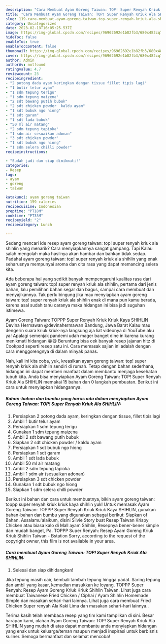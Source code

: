 ```yaml
---
description: "Cara Membuat Ayam Goreng Taiwan: TOP! Super Renyah Kriuk Ala SHIHLIN yang Lezat"
title: "Cara Membuat Ayam Goreng Taiwan: TOP! Super Renyah Kriuk Ala SHIHLIN yang Lezat"
slug: 119-cara-membuat-ayam-goreng-taiwan-top-super-renyah-kriuk-ala-shihlin-yang-lezat
category: Uncategorized
date: 2023-02-18T16:05:25.537Z
image: https://img-global.cpcdn.com/recipes/96962692e1b82fb3/680x482cq70/ayam-goreng-taiwan-top-super-renyah-kriuk-ala-shihlin-foto-resep-utama.jpg
hideToc: false
enableToc: true
enableTocContent: false
thumbnail: https://img-global.cpcdn.com/recipes/96962692e1b82fb3/680x482cq70/ayam-goreng-taiwan-top-super-renyah-kriuk-ala-shihlin-foto-resep-utama.jpg
cover: https://img-global.cpcdn.com/recipes/96962692e1b82fb3/680x482cq70/ayam-goreng-taiwan-top-super-renyah-kriuk-ala-shihlin-foto-resep-utama.jpg
author: Admin
authorAv: notfound
ratingvalue: 4.7
reviewcount: 23
recipeingredient:
- "2 potong dada ayam keringkan dengan tissue fillet tipis lagi"
- "1 butir telur ayam"
- "1 sdm tepung terigu"
- "1 sdm tepung maizena"
- "2 sdt bawang putih bubuk"
- "2 sdt chicken powder  kaldu ayam"
- "1 sdt bubuk ngo hiong"
- "1 sdt garam"
- "1 sdt lada bubuk"
- "50 ml air matang"
- "2 sdm tepung tapioka"
- "1 sdm air sesuaikan adonan"
- "3 sdt chicken powder"
- "1 sdt bubuk ngo hiong"
- "1 sdm selera chilli powder"
recipeinstructions:

- "Sudah jadi dan siap dinikmati!"
categories:
- Resep
tags:
- ayam
- goreng
- taiwan

katakunci: ayam goreng taiwan 
nutrition: 159 calories
recipecuisine: Indonesian
preptime: "PT18M"
cooktime: "PT33M"
recipeyield: "2"
recipecategory: Lunch

---
```



Sedang mencari ide resep ayam goreng taiwan: top! super renyah kriuk ala shihlin yang menarik? Cara menyiapkannya sangat gampang. Tapi Kalau salah mengolah maka hasilnya akan hambar dan bahkan tidak sedap. Padahal ayam goreng taiwan: top! super renyah kriuk ala shihlin yang enak seharusnya mempunyai aroma dan cita rasa yang dapat memancing selera kita.


Ada beberapa hal yang sedikit banyak mempengaruhi kualitas rasa dari ayam goreng taiwan: top! super renyah kriuk ala shihlin, pertama dari jenis bahan, lalu pemilihan bahan segar dan bagus, sampai cara membuat dan menyajikannya. Tak perlu bingung jika mau menyiapkan ayam goreng taiwan: top! super renyah kriuk ala shihlin enak di mana pun kamu berada, karena asal sudah tahu caranya maka hidangan ini bisa jadi suguhan istimewa.

Ayam Goreng Taiwan: TOPPP Super Renyah Kriuk Kriuk Kaya SHIHLIN Devina Hermawan @devinahermawan Bandung, Jawa Barat Kalau mau dengerin suara kriuk kriuk-nya langsung aja liat videonya di YouTube aku ya! Apalagi semenjak pandemi udah mager banget dine in karena kurang menikmati hidangan 😀😋 Beruntung bisa cek banyak resep jajanan hitz di Cookpad seperti resep satu ini. Cara memasak sajian ini adalah dengan cara menggorengnya di dalam minyak panas.


Nah, kali ini kita coba, yuk, kreasikan ayam goreng taiwan: top! super renyah kriuk ala shihlin sendiri di rumah. Tetap dengan bahan sederhana, hidangan ini dapat memberi manfaat dalam membantu menjaga kesehatan tubuh kita. Anda bisa menyiapkan Ayam Goreng Taiwan: TOP! Super Renyah Kriuk Ala SHIHLIN memakai 15 bahan dan 0 langkah pembuatan. Berikut ini cara untuk menyiapkan hidangannya.

<!--inarticleads1-->

##### Bahan-bahan dan bumbu yang harus ada dalam menyiapkan Ayam Goreng Taiwan: TOP! Super Renyah Kriuk Ala SHIHLIN:

1. Persiapkan 2 potong dada ayam, keringkan dengan tissue, fillet tipis lagi
1. Ambil 1 butir telur ayam
1. Persiapkan 1 sdm tepung terigu
1. Gunakan 1 sdm tepung maizena
1. Ambil 2 sdt bawang putih bubuk
1. Siapkan 2 sdt chicken powder / kaldu ayam
1. Persiapkan 1 sdt bubuk ngo hiong
1. Persiapkan 1 sdt garam
1. Ambil 1 sdt lada bubuk
1. Ambil 50 ml air matang
1. Ambil 2 sdm tepung tapioka
1. Ambil 1 sdm air (sesuaikan adonan)
1. Persiapkan 3 sdt chicken powder
1. Gunakan 1 sdt bubuk ngo hiong
1. Siapkan 1 sdm selera chilli powder


Berikut ini bahan dan cara untuk membuatnya, bikin ayam goreng taiwan: toppp super renyah kriuk kriuk kaya shihlin yuk! Untuk memasak Ayam Goreng Taiwan: TOPPP Super Renyah Kriuk Kriuk Kaya SHIHLIN, gunakan bahan-bahan dan bumbu yang digunakan sebagai berikut: Siapkan of Bahan. Assalamu&#39;alaikum, disini Silvie Story buat Resep Taiwan Krispy Chicken atau biasa kalo di Mall ayam Shihlin, Resepnya bener-bener simple dan mudah banget, Pa. TOPPP Super Renyah: Resep Ayam Goreng Kriuk Kriuk Shihlin Taiwan - Bstation Sorry, according to the request of the copyright owner, this film is not available in your area. 

<!--inarticleads2-->

##### Cara membuat Ayam Goreng Taiwan: TOP! Super Renyah Kriuk Ala SHIHLIN:


1. Selesai dan siap dihidangkan!

Jika tepung masih cair, kembali tambah tepung hingga padat. Saring tepung dan ambil yang kasar, kemudian masukkan ke loyang. TOPPP Super Renyah: Resep Ayam Goreng Kriuk Kriuk Shihlin Taiwan. Lihat juga cara membuat Taiwanese Fried Chicken / Ciphai / Ayam Shihlin Homemade Simple dan masakan sehari-hari lainnya. Lihat juga cara membuat Fried Chicken Super renyah Ala Kaki Lima dan masakan sehari-hari lainnya.. 

Terima kasih telah membaca resep yang tim kami tampilkan di sini. Besar harapan kami, olahan Ayam Goreng Taiwan: TOP! Super Renyah Kriuk Ala SHIHLIN yang mudah di atas dapat membantu anda menyiapkan hidangan yang enak untuk keluarga/teman maupun menjadi inspirasi untuk berbisnis kuliner. Semoga bermanfaat dan selamat mencoba!
